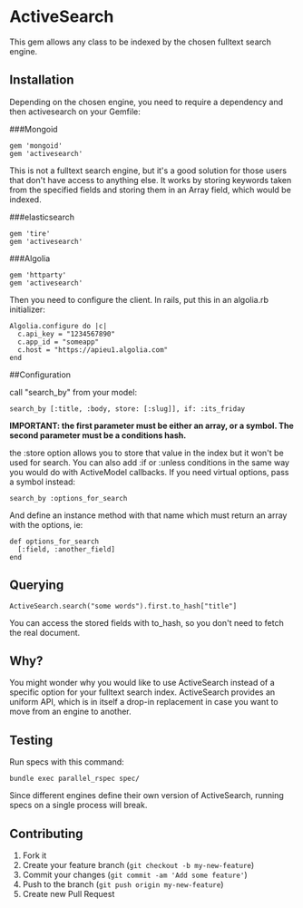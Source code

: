 # ActiveSearch

This gem allows any class to be indexed by the chosen fulltext search engine.

## Installation

Depending on the chosen engine, you need to require a dependency and then activesearch on your Gemfile:

###Mongoid

    gem 'mongoid'
    gem 'activesearch'
    
This is not a fulltext search engine, but it's a good solution for those users that don't have access to anything else.
It works by storing keywords taken from the specified fields and storing them in an Array field, which would be indexed.
    
###elasticsearch

    gem 'tire'
    gem 'activesearch'
    
###Algolia

    gem 'httparty'
    gem 'activesearch'
    
Then you need to configure the client. In rails, put this in an algolia.rb initializer:

    Algolia.configure do |c|
      c.api_key = "1234567890"
      c.app_id = "someapp"
      c.host = "https://apieu1.algolia.com"
    end

##Configuration

call "search_by" from your model:
      
    search_by [:title, :body, store: [:slug]], if: :its_friday

**IMPORTANT: the first parameter must be either an array, or a symbol.
The second parameter must be a conditions hash.**

the :store option allows you to store that value in the index but it won't be used for search.
You can also add :if or :unless conditions in the same way you would do with ActiveModel callbacks.
If you need virtual options, pass a symbol instead:

    search_by :options_for_search
    
And define an instance method with that name which must return an array with the options, ie:

    def options_for_search
      [:field, :another_field]
    end

## Querying
  
    ActiveSearch.search("some words").first.to_hash["title"]
  
You can access the stored fields with to_hash, so you don't need to fetch the real document.

## Why?

You might wonder why you would like to use ActiveSearch instead of a specific option for your fulltext search index.
ActiveSearch provides an uniform API, which is in itself a drop-in replacement in case you want to move from an engine to another.

## Testing

Run specs with this command:

    bundle exec parallel_rspec spec/

Since different engines define their own version of ActiveSearch, running specs on a single process will break.

## Contributing

1. Fork it
2. Create your feature branch (`git checkout -b my-new-feature`)
3. Commit your changes (`git commit -am 'Add some feature'`)
4. Push to the branch (`git push origin my-new-feature`)
5. Create new Pull Request

